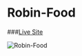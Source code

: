 # Robin-Food

###[Live Site](https://robin-food.github.io/Robin-Food/)

![Robin-Food](https://ibb.co/sK5DrPs)

